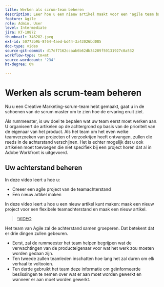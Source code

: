 ```yaml
---
title: Werken als scrum-team beheren
description: Leer hoe u een nieuw artikel maakt voor een 'agile team backlog'-project.
feature: Agile
role: Admin, User
level: Intermediate
jira: KT-10872
thumbnail: 346282.jpeg
exl-id: 50773b9b-8f64-4aed-bd44-3a43026bd085
doc-type: video
source-git-commit: d17df7162ccaab6b62db34209f50131927c0a532
workflow-type: tm+mt
source-wordcount: '234'
ht-degree: 0%

---
```


# Werken als scrum-team beheren

Nu u een Creative Marketing-scrum-team hebt gemaakt, gaat u in de schoenen van de scrum master om te zien hoe de ervaring eruit ziet.

Als rummeester, is uw doel te bepalen wat uw team eerst moet werken aan. U organiseert de artikelen op de achtergrond op basis van de prioriteit van de eigenaar van het product. Als het team om het even welke teamverzoeken van projecten of verzoekrijen heeft ontvangen, zullen die reeds in de achterstand verschijnen. Het is echter mogelijk dat u ook artikelen moet toevoegen die niet specifiek bij een project horen dat al in Adobe Workfront is uitgevoerd.

## Uw achterstand beheren

In deze video leert u hoe u:

- Creeer een agile project van de teamachterstand
- Een nieuw artikel maken

In deze video leert u hoe u een nieuw artikel kunt maken: maak een nieuw project voor een flexibele teamachterstand en maak een nieuw artikel.

>[!VIDEO](https://video.tv.adobe.com/v/346282/?quality=12&learn=on&enablevpops)

Het team van Agile zal de achterstand samen groeperen. Dat betekent dat er drie dingen zullen gebeuren.

- Eerst, zal de rummeester het team helpen begrijpen wat de verwachtingen van de producteigenaar voor wat het werk zou moeten worden gedaan zijn.
- Ten tweede zullen teamleden inschatten hoe lang het zal duren om elk verhaal te voltooien.
- Ten derde gebruikt het team deze informatie om geïnformeerde beslissingen te nemen over wat er aan moet worden gewerkt en wanneer er aan moet worden gewerkt.
